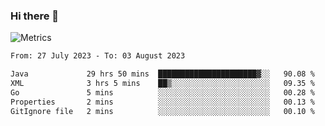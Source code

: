 ### Hi there 👋

![Metrics](https://github.com/radoapx/radoapx/blob/main/github-metrics.svg)

<!--START_SECTION:waka-->

```txt
From: 27 July 2023 - To: 03 August 2023

Java             29 hrs 50 mins  ██████████████████████▓░░   90.08 %
XML              3 hrs 5 mins    ██▒░░░░░░░░░░░░░░░░░░░░░░   09.35 %
Go               5 mins          ░░░░░░░░░░░░░░░░░░░░░░░░░   00.28 %
Properties       2 mins          ░░░░░░░░░░░░░░░░░░░░░░░░░   00.13 %
GitIgnore file   2 mins          ░░░░░░░░░░░░░░░░░░░░░░░░░   00.10 %
```

<!--END_SECTION:waka-->

<!--
**radoapx/radoapx** is a ✨ _special_ ✨ repository because its `README.md` (this file) appears on your GitHub profile.

Here are some ideas to get you started:

- 🔭 I’m currently working on ...
- 🌱 I’m currently learning ...
- 👯 I’m looking to collaborate on ...
- 🤔 I’m looking for help with ...
- 💬 Ask me about ...
- 📫 How to reach me: ...
- 😄 Pronouns: ...
- ⚡ Fun fact: ...
-->
